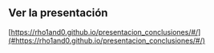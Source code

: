## Ver la presentación

[https://rho1and0.github.io/presentacion_conclusiones/#/](#https://rho1and0.github.io/presentacion_conclusiones/#/)
